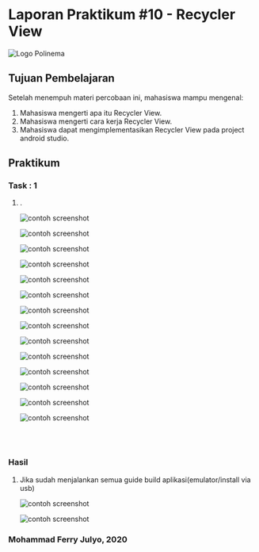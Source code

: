 # Laporan Praktikum #10 - Recycler View


![Logo Polinema](img/polinema.png)<br>


## Tujuan Pembelajaran

Setelah menempuh materi percobaan ini, mahasiswa mampu mengenal:
1. Mahasiswa mengerti apa itu Recycler View.
2. Mahasiswa mengerti cara kerja Recycler View.
3. Mahasiswa dapat mengimplementasikan Recycler View pada project android studio.

## Praktikum

### Task : 1 

1. .<br>
   
   ![contoh screenshot](img/Step1/1.png)<br>

   ![contoh screenshot](img/Step1/2.png)<br>  

   ![contoh screenshot](img/Step1/3.png)<br>

   ![contoh screenshot](img/Step1/4.png)<br>

   ![contoh screenshot](img/Step1/5.png)<br>

   ![contoh screenshot](img/Step1/6.png)<br>

   ![contoh screenshot](img/Step2/1.png)<br>

   ![contoh screenshot](img/Step2/2.png)<br>

   ![contoh screenshot](img/Step2/3.png)<br>

   ![contoh screenshot](img/Step2/4.png)<br>

   ![contoh screenshot](img/Step2/5.png)<br>
   
   ![contoh screenshot](img/Step2/6.png)<br>
   
   ![contoh screenshot](img/Step2/7.png)<br>

   ![contoh screenshot](img/Step2/8.png)<br>

				
<br><br>
### Hasil

1. Jika sudah menjalankan semua guide build aplikasi(emulator/install via usb)

   ![contoh screenshot](img/Hasil/1.png)<br>

   ![contoh screenshot](img/Hasil/2.png)<br>

   

   
   

### Mohammad Ferry Julyo, 2020